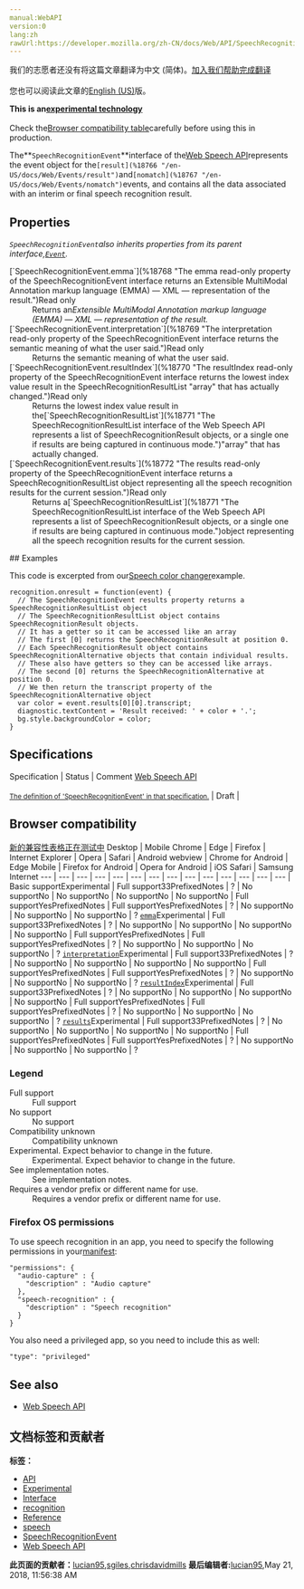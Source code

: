 ```yaml
---
manual:WebAPI
version:0
lang:zh
rawUrl:https://developer.mozilla.org/zh-CN/docs/Web/API/SpeechRecognitionEvent
---
```




<bdi>我们的志愿者还没有将这篇文章翻译为<bdi>中文 (简体)</bdi>。[加入我们帮助完成翻译](%18764 "")<br></br>您也可以阅读此文章的[English (US)](%18698 "")版。</bdi>






**This is an[experimental technology](%3404 "")**<br></br>Check the[Browser compatibility table](%18765 "")carefully before using this in production.




The**`SpeechRecognitionEvent`**interface of the[Web Speech API](%18661 "")represents the event object for the`[result](%18766 "/en-US/docs/Web/Events/result")`and`[nomatch](%18767 "/en-US/docs/Web/Events/nomatch")`events, and contains all the data associated with an interim or final speech recognition result.


## Properties<a name="Properties"></a>


<em>`SpeechRecognitionEvent`also inherits properties from its parent interface,[`Event`](%3943 "The Event interface represents any event which takes place in the DOM; some are user-generated (such as mouse or keyboard events), while others are generated by APIs (such as events that indicate an animation has finished running, a video has been paused, and so forth). There are many types of events, some of which use other interfaces based on the main Event interface. Event itself contains the properties and methods which are common to all events.").</em>

<dl><dt id=''>[`SpeechRecognitionEvent.emma`](%18768 "The emma read-only property of the SpeechRecognitionEvent interface returns an Extensible MultiModal Annotation markup language (EMMA) — XML — representation of the result.")Read only</dt><dd>Returns an<cite>E</cite><cite>xtensible MultiModal Annotation markup language (EMMA) — XML — representation of the result.</cite></dd><dt id=''>[`SpeechRecognitionEvent.interpretation`](%18769 "The interpretation read-only property of the SpeechRecognitionEvent interface returns the semantic meaning of what the user said.")Read only</dt><dd>Returns the semantic meaning of what the user said.</dd><dt id=''>[`SpeechRecognitionEvent.resultIndex`](%18770 "The resultIndex read-only property of the SpeechRecognitionEvent interface returns the lowest index value result in the SpeechRecognitionResultList "array" that has actually changed.")Read only</dt><dd>Returns the lowest index value result in the[`SpeechRecognitionResultList`](%18771 "The SpeechRecognitionResultList interface of the Web Speech API represents a list of SpeechRecognitionResult objects, or a single one if results are being captured in continuous mode.")&quot;array&quot; that has actually changed.</dd><dt id=''>[`SpeechRecognitionEvent.results`](%18772 "The results read-only property of the SpeechRecognitionEvent interface returns a SpeechRecognitionResultList object representing all the speech recognition results for the current session.")Read only</dt><dd>Returns a[`SpeechRecognitionResultList`](%18771 "The SpeechRecognitionResultList interface of the Web Speech API represents a list of SpeechRecognitionResult objects, or a single one if results are being captured in continuous mode.")object representing all the speech recognition results for the current session.</dd></dl>
## Examples<a name="Examples"></a>


This code is excerpted from our[Speech color changer](%18750 "")example.


```
recognition.onresult = function(event) {
  // The SpeechRecognitionEvent results property returns a SpeechRecognitionResultList object
  // The SpeechRecognitionResultList object contains SpeechRecognitionResult objects.
  // It has a getter so it can be accessed like an array
  // The first [0] returns the SpeechRecognitionResult at position 0.
  // Each SpeechRecognitionResult object contains SpeechRecognitionAlternative objects that contain individual results.
  // These also have getters so they can be accessed like arrays.
  // The second [0] returns the SpeechRecognitionAlternative at position 0.
  // We then return the transcript property of the SpeechRecognitionAlternative object
  var color = event.results[0][0].transcript;
  diagnostic.textContent = 'Result received: ' + color + '.';
  bg.style.backgroundColor = color;
}
```

## Specifications<a name="Specifications"></a>
Specification | Status | Comment 
[Web Speech API<br></br><small>The definition of &#39;SpeechRecognitionEvent&#39; in that specification.</small>](%18773 "") | Draft |  


## Browser compatibility<a name="Browser_compatibility"></a>
[新的兼容性表格正在测试中<i></i>](%3360 "")
<abbr>Desktop<i></i></abbr> | <abbr>Mobile<i></i></abbr> 
<abbr>Chrome<i></i></abbr> | <abbr>Edge<i></i></abbr> | <abbr>Firefox<i></i></abbr> | <abbr>Internet Explorer<i></i></abbr> | <abbr>Opera<i></i></abbr> | <abbr>Safari<i></i></abbr> | <abbr>Android webview<i></i></abbr> | <abbr>Chrome for Android<i></i></abbr> | <abbr>Edge Mobile<i></i></abbr> | <abbr>Firefox for Android<i></i></abbr> | <abbr>Opera for Android<i></i></abbr> | <abbr>iOS Safari<i></i></abbr> | <abbr>Samsung Internet<i></i></abbr> 
 ---  |  ---  |  ---  |  ---  |  ---  |  ---  |  ---  |  ---  |  ---  |  ---  |  ---  |  ---  |  ---  |  ---  | 
Basic support<abbr>Experimental<i></i></abbr> | <abbr>Full support</abbr>33<abbr>Prefixed<i></i></abbr><abbr>Notes<i></i></abbr> | <abbr>?</abbr> | <abbr>No support</abbr>No | <abbr>No support</abbr>No | <abbr>No support</abbr>No | <abbr>No support</abbr>No | <abbr>Full support</abbr>Yes<abbr>Prefixed<i></i></abbr><abbr>Notes<i></i></abbr> | <abbr>Full support</abbr>Yes<abbr>Prefixed<i></i></abbr><abbr>Notes<i></i></abbr> | <abbr>?</abbr> | <abbr>No support</abbr>No | <abbr>No support</abbr>No | <abbr>No support</abbr>No | <abbr>?</abbr> 
[`emma`](%18774 "")<abbr>Experimental<i></i></abbr> | <abbr>Full support</abbr>33<abbr>Prefixed<i></i></abbr><abbr>Notes<i></i></abbr> | <abbr>?</abbr> | <abbr>No support</abbr>No | <abbr>No support</abbr>No | <abbr>No support</abbr>No | <abbr>No support</abbr>No | <abbr>Full support</abbr>Yes<abbr>Prefixed<i></i></abbr><abbr>Notes<i></i></abbr> | <abbr>Full support</abbr>Yes<abbr>Prefixed<i></i></abbr><abbr>Notes<i></i></abbr> | <abbr>?</abbr> | <abbr>No support</abbr>No | <abbr>No support</abbr>No | <abbr>No support</abbr>No | <abbr>?</abbr> 
[`interpretation`](%18775 "")<abbr>Experimental<i></i></abbr> | <abbr>Full support</abbr>33<abbr>Prefixed<i></i></abbr><abbr>Notes<i></i></abbr> | <abbr>?</abbr> | <abbr>No support</abbr>No | <abbr>No support</abbr>No | <abbr>No support</abbr>No | <abbr>No support</abbr>No | <abbr>Full support</abbr>Yes<abbr>Prefixed<i></i></abbr><abbr>Notes<i></i></abbr> | <abbr>Full support</abbr>Yes<abbr>Prefixed<i></i></abbr><abbr>Notes<i></i></abbr> | <abbr>?</abbr> | <abbr>No support</abbr>No | <abbr>No support</abbr>No | <abbr>No support</abbr>No | <abbr>?</abbr> 
[`resultIndex`](%18776 "")<abbr>Experimental<i></i></abbr> | <abbr>Full support</abbr>33<abbr>Prefixed<i></i></abbr><abbr>Notes<i></i></abbr> | <abbr>?</abbr> | <abbr>No support</abbr>No | <abbr>No support</abbr>No | <abbr>No support</abbr>No | <abbr>No support</abbr>No | <abbr>Full support</abbr>Yes<abbr>Prefixed<i></i></abbr><abbr>Notes<i></i></abbr> | <abbr>Full support</abbr>Yes<abbr>Prefixed<i></i></abbr><abbr>Notes<i></i></abbr> | <abbr>?</abbr> | <abbr>No support</abbr>No | <abbr>No support</abbr>No | <abbr>No support</abbr>No | <abbr>?</abbr> 
[`results`](%18777 "")<abbr>Experimental<i></i></abbr> | <abbr>Full support</abbr>33<abbr>Prefixed<i></i></abbr><abbr>Notes<i></i></abbr> | <abbr>?</abbr> | <abbr>No support</abbr>No | <abbr>No support</abbr>No | <abbr>No support</abbr>No | <abbr>No support</abbr>No | <abbr>Full support</abbr>Yes<abbr>Prefixed<i></i></abbr><abbr>Notes<i></i></abbr> | <abbr>Full support</abbr>Yes<abbr>Prefixed<i></i></abbr><abbr>Notes<i></i></abbr> | <abbr>?</abbr> | <abbr>No support</abbr>No | <abbr>No support</abbr>No | <abbr>No support</abbr>No | <abbr>?</abbr> 


### Legend<a name="Legend"></a>
<dl><dt id=''><abbr>Full support</abbr></dt><dd>Full support</dd><dt id=''><abbr>No support</abbr></dt><dd>No support</dd><dt id=''><abbr>Compatibility unknown</abbr></dt><dd>Compatibility unknown</dd><dt id=''><abbr>Experimental. Expect behavior to change in the future.<i></i></abbr></dt><dd>Experimental. Expect behavior to change in the future.</dd><dt id=''><abbr>See implementation notes.<i></i></abbr></dt><dd>See implementation notes.</dd><dt id=''><abbr>Requires a vendor prefix or different name for use.<i></i></abbr></dt><dd>Requires a vendor prefix or different name for use.</dd></dl>


### Firefox OS permissions<a name="Firefox_OS_permissions"></a>


To use speech recognition in an app, you need to specify the following permissions in your[manifest](%18667 ""):


```
"permissions": {
  "audio-capture" : {
    "description" : "Audio capture"
  },
  "speech-recognition" : {
    "description" : "Speech recognition"
  }
}
```


You also need a privileged app, so you need to include this as well:


```
"type": "privileged"
```

## See also<a name="See_also"></a>

* [Web Speech API](%18661 "")



## 文档标签和贡献者
**标签：**
* [API](%50 "")
* [Experimental](%3379 "")
* [Interface](%3380 "")
* [recognition](%18692 "")
* [Reference](%3381 "")
* [speech](%18693 "")
* [SpeechRecognitionEvent](%18778 "")
* [Web Speech API](%18669 "")

**此页面的贡献者：**[lucian95](%5059 ""),[sgiles](%18779 ""),[chrisdavidmills](%3495 "")
**最后编辑者:**[lucian95](%5059 ""),<time>May 21, 2018, 11:56:38 AM</time>


